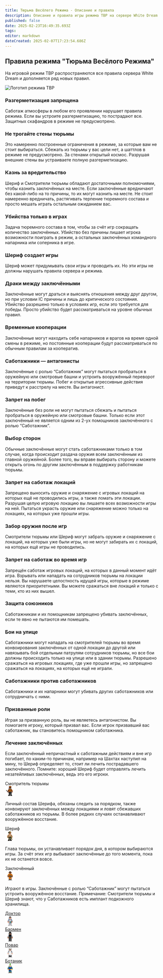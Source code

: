 ```yaml
---
title: Тюрьма Весёлего Режима - Описание и правила
description: Описание и правила игры режима ТВР на сервере White Dream
published: false
date: 2025-02-23T16:49:35.693Z
tags: 
editor: markdown
dateCreated: 2025-02-07T17:23:54.686Z
---
```


<div class="rules-section">
    <div class="rules-header">
      <div class="rules-text">
        <h2 class="rules-title">Правила режима "Тюрьма Весёлого Режима"</h2>
        <p class="rules-description">
          На игровой режим ТВР распространяются все правила сервера White Dream и дополняется ряд новых правил.
        </p>
      </div>
      <div class="rules-logo">
        <img src="logo.png" alt="Логотип режима ТВР" width="150" height="64">
      </div>
    </div>
    <div class="rules-list">
      <div class="rule-item">
        <div class="rule-icon"><i class="fas fa-rocket"></i></div>
        <div class="rule-content">
          <h3 class="rule-header">Разгерметизация запрещена</h3>
          <p>
            Саботаж атмосферы в любом его проявлении нарушает правила режима. Если вы устроите разгерметизацию, то пострадают все. Защитных скафандров в режиме не предусмотрено.
          </p>
        </div>
      </div>
      <div class="rule-item">
        <div class="rule-icon"><i class="fas fa-brick"></i></div>
        <div class="rule-content">
          <h3 class="rule-header">Не трогайте стены тюрьмы</h3>
          <p>
            Это намеренно построенные ограничения в режиме, за которые вам не стоит выбираться. Сбежать из тюрьмы у вас цели нет, а шаттлов в режиме не предусмотрено. За стенами открытый космос. Разрушая внешние стены вы устраиваете полную разгерметизацию.
          </p>
        </div>
      </div>
      <div class="rule-item">
        <div class="rule-icon"><i class="fas fa-gavel"></i></div>
        <div class="rule-content">
          <h3 class="rule-header">Казнь за вредительство</h3>
          <p>
            Шериф и Смотрители тюрьмы обладают достаточными полномочиями, чтобы казнить заключённых на месте. Если заключённые вредничают без какой-либо на то причины, то их могут казнить на месте. Не стоит намеренно вредничать, растягивать терпение тюремного состава и просто мешать играть остальным ожиданием вас.
          </p>
        </div>
      </div>
      <div class="rule-item">
        <div class="rule-icon"><i class="fas fa-gamepad"></i></div>
        <div class="rule-content">
          <h3 class="rule-header">Убийства только в играх</h3>
          <p>
            Задача тюремного состава в том, чтобы за счёт игр сокращать количество заключённых. Убийство без причины лишает игрока возможности поиграть в режим, а остальных заключённых командного напарника или соперника в игре.
          </p>
        </div>
      </div>
      <div class="rule-item">
        <div class="rule-icon"><i class="fas fa-clipboard-list"></i></div>
        <div class="rule-content">
          <h3 class="rule-header">Шериф создает игры</h3>
          <p>
            Шериф может придумывать свои игры и проводить их. Но эти игры не должны нарушать правила сервера и режима.
          </p>
        </div>
      </div>
      <div class="rule-item">
        <div class="rule-icon"><i class="fas fa-fist-raised"></i></div>
        <div class="rule-content">
          <h3 class="rule-header">Драки между заключёнными</h3>
          <p>
            Заключённые могут драться и выяснять отношения между друг другом, но при условии IC причины и лишь до критического состояния. Убийство разрешено только в условиях игр, если это требуется для победы. Просто убийство будет рассматриваться на уровне обычных правил.
          </p>
        </div>
      </div>
      <div class="rule-item">
        <div class="rule-icon"><i class="fas fa-users"></i></div>
        <div class="rule-content">
          <h3 class="rule-header">Временные кооперации</h3>
          <p>
            Заключённые могут находить себе напарников и врагов на время одной смены в режиме, но постоянные кооперации будут рассматриваться по обычным правилам за кооператив.
          </p>
        </div>
      </div>
      <div class="rule-item">
        <div class="rule-icon"><i class="fas fa-skull"></i></div>
        <div class="rule-content">
          <h3 class="rule-header">Саботажники — антагонисты</h3>
          <p>
            Заключённые с ролью “Саботажник” могут пытаться пробраться в оружейную или смотровые башни и устроить вооружённый переворот на территории тюрьмы. Побег и открытые агрессивные действия приведут к расстрелу на месте. Вы антагонист.
          </p>
        </div>
      </div>
      <div class="rule-item">
        <div class="rule-icon"><i class="fas fa-door-closed"></i></div>
        <div class="rule-content">
          <h3 class="rule-header">Запрет на побег</h3>
          <p>
            Заключённые без роли не могут пытаться сбежать и пытаться пробраться в оружейную или смотровые башни. Только если этот заключённый не является одним из 2-ух помощников заключённого с ролью “Саботажник”.
          </p>
        </div>
      </div>
      <div class="rule-item">
        <div class="rule-icon"><i class="fas fa-arrows-left-right"></i></div>
        <div class="rule-content">
          <h3 class="rule-header">Выбор сторон</h3>
          <p>
            Обычные заключённые могут стать саботажниками только в том случае, когда происходит раздача оружия всем заключённым из главной оружейной. Более того, вы вправе выбирать сторону и можете открыть огонь по другим заключённым в поддержку работникам тюрьмы.
          </p>
        </div>
      </div>
      <div class="rule-item">
        <div class="rule-icon"><i class="fas fa-map-marker-alt"></i></div>
        <div class="rule-content">
          <h3 class="rule-header">Запрет на саботаж локаций</h3>
          <p>
            Запрещено выносить оружие и снаряжение с игровых локаций на которых ещё не проводились игры, а также ломать эти локации. Разрушая целую игровую локацию вы лишаете всех возможности игры на ней. Пытаться украсть оружие или снаряжение можно только на локациях, на которых уже прошли игры.
          </p>
        </div>
      </div>
      <div class="rule-item">
        <div class="rule-icon"><i class="fas fa-gun"></i></div>
        <div class="rule-content">
          <h3 class="rule-header">Забор оружия после игр</h3>
          <p>
            Смотрители тюрьмы или Шериф могут забрать оружие и снаряжение с локаций, на которых уже были игры, но не могут забирать их с локаций, на которых ещё игры не проводились.
          </p>
        </div>
      </div>
      <div class="rule-item">
        <div class="rule-icon"><i class="fas fa-ban"></i></div>
        <div class="rule-content">
          <h3 class="rule-header">Запрет на саботаж во время игр</h3>
          <p>
            Запрещён саботаж игровых локаций, на которых в данный момент идёт игра. Взрывать или нападать на сотрудников тюрьмы на локации нельзя. Вы нарушаете целостность идущей игры, которые в режиме являются приоритетными. Вы можете сражаться вне локаций и только с теми, кто из них вышел.
          </p>
        </div>
      </div>
      <div class="rule-item">
        <div class="rule-icon"><i class="fa-solid fa-shield-halved"></i></div>
        <div class="rule-content">
          <h3 class="rule-header">Защита союзников</h3>
          <p>
            Саботажникам и их помощникам запрещено убивать заключённых, если те явно не пытаются им помешать.
          </p>
        </div>
      </div>
      <div class="rule-item">
        <div class="rule-icon"><i class="fas fa-road"></i></div>
        <div class="rule-content">
          <h3 class="rule-header">Бои на улице</h3>
          <p>
            Саботажники могут нападать на смотрителей тюрьмы во время конвоирования заключённых от одной локации до другой или навязывать бой отдельным патрулям сотрудников тюрьмы, но все бои должны происходить только на улице или в здании тюрьмы. Разрешено сражаться на игровых локациях, где уже прошли игры, но запрещено сражаться на локациях, на которых ещё не играли.
          </p>
        </div>
      </div>
      <div class="rule-item">
        <div class="rule-icon"><i class="fas fa-handshake-slash"></i></div>
        <div class="rule-content">
          <h3 class="rule-header">Саботажники против саботажников</h3>
          <p>
            Саботажники и их напарники могут убивать других саботажников или сотрудничать с ними.
          </p>
        </div>
      </div>
      <div class="rule-item">
        <div class="rule-icon"><i class="fas fa-user-secret"></i></div>
        <div class="rule-content">
          <h3 class="rule-header">Призванные роли</h3>
          <p>
            Играя за призванную роль, вы не являетесь антагонистом. Вы помогаете игроку, который призвал вас. Если игрок призвавший вас саботажник, вы становитесь помощником саботажника.
          </p>
        </div>
      </div>
      <div class="rule-item">
        <div class="rule-icon"><i class="fas fa-heart"></i></div>
        <div class="rule-content">
          <h3 class="rule-header">Лечение заключённых</h3>
          <p>
            Если заключённый непричастный к саботажным действиям и вне игр погибает, по каким-то причинам, например на Шахтах наступил на мину, то Шериф определяет то, стоит ли лечить пострадавшего заключённого. Помните: хороший Шериф будет отправлять лечить незатейливых заключённых, ведь это его игроки.
          </p>
        </div>
      </div>
    </div>
  </div>
  <div class="card-container">
    <div class="card">
      <div class="card-header">Смотритель тюрьмы</div>
      <div class="card-body">
        <div class="image-container">
          <img src="/fun-prison/warden32.png">
        </div>
        <div class="text-content">
          <p>Личный состав Шерифа, обязаны следить за порядком, также конвоируют заключённых между локациями и ловят сбежавших саботажников из тюрьмы. В более редких случаях останавливают вооружённое восстание.</p>
        </div>
      </div>
    </div>
    <div class="card">
      <div class="card-header">Шериф</div>
      <div class="card-body">
        <div class="image-container">
          <img src="/fun-prison/sherif32.png">
        </div>
        <div class="text-content">
          <p>Глава тюрьмы, он устанавливает порядок дня, в котором выбираются игры. За счёт этих игр выбывают заключённые до того момента, пока их не останется вовсе.</p>
        </div>
      </div>
    </div>
    <div class="card">
      <div class="card-header">Заключённый</div>
      <div class="card-body">
        <div class="image-container">
          <img src="/fun-prison/prisoner32.png">
        </div>
        <div class="text-content">
          <p>Играют в игры. Заключённые с ролью “Саботажник” могут пытаться устроить вооружённое восстание. Примечание: Смотрители тюрьмы и Шериф знают, что у Саботажников есть имплант подкожного хранилища.</p>
        </div>
      </div>
    </div>
  </div>
	<div class="role-grid">
	  <a href="#" class="role-link">
		<div class="role-card role-doctor">
		  <div class="role-header">Доктор</div>
		  <div class="role-body">
			<div class="role-image">
			  <img src="/roles/doctor.png" alt="Doctor">
			</div>
		  </div>
		</div>
	  </a>
	  <a href="#" class="role-link">
		<div class="role-card role-bartender">
		  <div class="role-header">Бармен</div>
		  <div class="role-body">
			<div class="role-image">
			  <img src="/roles/barman.png" alt="Bartender">
			</div>
		  </div>
		</div>
	  </a>
	  <a href="#" class="role-link">
		<div class="role-card role-cook">
		  <div class="role-header">Повар</div>
		  <div class="role-body">
			<div class="role-image">
			  <img src="/roles/chef.png" alt="Cook">
			</div>
		  </div>
		</div>
	  </a>
	  <a href="https://wiki.wwdp.ee" class="role-link">
		<div class="role-card role-botanist">
		  <div class="role-header">Ботаник</div>
		  <div class="role-body">
			<div class="role-image">
			  <img src="/roles/botanist.png" alt="Botanist">
			</div>
		  </div>
		</div>
	  </a>
	</div>
	
	